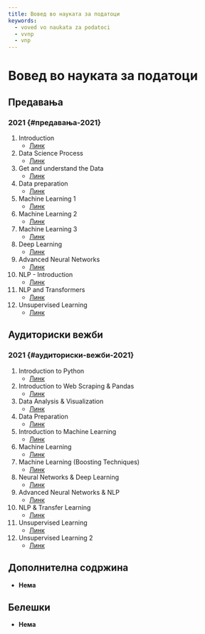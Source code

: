 ```yaml
---
title: Вовед во науката за податоци
keywords:
  - voved vo naukata za podatoci
  - vvnp
  - vnp
---
```


# Вовед во науката за податоци

## Предавања

### 2021 {#предавања-2021}

1. Introduction
   - [Линк](https://bbb-lb.finki.ukim.mk/playback/presentation/2.3/fa41b4dcd0f5f417feb707dfbf740d5a9d512791-1633428035243?meetingId=fa41b4dcd0f5f417feb707dfbf740d5a9d512791-1633428035243)
2. Data Science Process
   - [Линк](https://bbb-lb.finki.ukim.mk/playback/presentation/2.3/8cf49d9dcc7ee45fbfa272c89706889ab714d9d2-1634036073637?meetingId=8cf49d9dcc7ee45fbfa272c89706889ab714d9d2-1634036073637)
3. Get and understand the Data
   - [Линк](https://bbb-lb.finki.ukim.mk/playback/presentation/2.3/11d69a61aa39b9b2cff5bde3516cc48b1ac74b44-1634641202925?meetingId=11d69a61aa39b9b2cff5bde3516cc48b1ac74b44-1634641202925)
4. Data preparation
   - [Линк](https://bbb-lb.finki.ukim.mk/playback/presentation/2.3/97535e9b34b654bc08d29e28aa7fe1da1fc7cb56-1635245902773?meetingId=97535e9b34b654bc08d29e28aa7fe1da1fc7cb56-1635245902773)
5. Machine Learning 1
   - [Линк](https://bbb-lb.finki.ukim.mk/playback/presentation/2.3/5e5fab4f7171a6a34620153f4395be999a4542ef-1635854288142?meetingId=5e5fab4f7171a6a34620153f4395be999a4542ef-1635854288142)
6. Machine Learning 2
   - [Линк](https://bbb-lb.finki.ukim.mk/playback/presentation/2.3/028bf8362208eae80f7556b2677e46ba23c6a30a-1636459307664?meetingId=028bf8362208eae80f7556b2677e46ba23c6a30a-1636459307664)
7. Machine Learning 3
   - [Линк](https://bbb-lb.finki.ukim.mk/playback/presentation/2.3/c48a89b2e010e506803bbdbb08022cffe40ffbb4-1637064095562?meetingId=c48a89b2e010e506803bbdbb08022cffe40ffbb4-1637064095562)
8. Deep Learning
   - [Линк](https://bbb-lb.finki.ukim.mk/playback/presentation/2.3/2a5e17c80fa113ff98b2af219c96d3db9e2c577f-1638273682941?meetingId=2a5e17c80fa113ff98b2af219c96d3db9e2c577f-1638273682941)
9. Advanced Neural Networks
   - [Линк](https://bbb-lb.finki.ukim.mk/playback/presentation/2.3/6c1e0615c83c1a8823f1f21bf2073ee7e646ca83-1639043477328)
10. NLP - Introduction
    - [Линк](https://bbb-lb.finki.ukim.mk/playback/presentation/2.3/347bb1337978b403642b5fdec51554543b140089-1639483618747)
11. NLP and Transformers
    - [Линк](https://bbb-lb.finki.ukim.mk/playback/presentation/2.3/4da5234722f9655d0b8d78afd520ebbb28681815-1640088379938)
12. Unsupervised Learning
    - [Линк](https://bbb-lb.finki.ukim.mk/playback/presentation/2.3/06b7dc5e7e9e13af7ecc76533fbb256a7ebb9a79-1640692852748)

## Аудиториски вежби

### 2021 {#аудиториски-вежби-2021}

1. Introduction to Python
   - [Линк](https://bbb-lb.finki.ukim.mk/playback/presentation/2.3/de49a1da4e5aeb2aa46d902907eff4fb8e19bf48-1634043230303?meetingId=de49a1da4e5aeb2aa46d902907eff4fb8e19bf48-1634043230303)
2. Introduction to Web Scraping & Pandas
   - [Линк](https://bbb-lb.finki.ukim.mk/playback/presentation/2.3/ce974c043935f1b5c6aca6a9b805ac21074a4d69-1634648279531?meetingId=ce974c043935f1b5c6aca6a9b805ac21074a4d69-1634648279531)
3. Data Analysis & Visualization
   - [Линк](https://bbb-lb.finki.ukim.mk/playback/presentation/2.3/4157069a37ab211e0bad42309dcce0d3224d4eed-1635252764376?meetingId=4157069a37ab211e0bad42309dcce0d3224d4eed-1635252764376)
4. Data Preparation
   - [Линк](https://bbb-lb.finki.ukim.mk/playback/presentation/2.3/4ccd2d78f513308465a3d665c1aaece29497fc2b-1635861397079?meetingId=4ccd2d78f513308465a3d665c1aaece29497fc2b-1635861397079)
5. Introduction to Machine Learning
   - [Линк](https://bbb-lb.finki.ukim.mk/playback/presentation/2.3/33e05a9ce381c206af7d22a22a7eb85900fa9d0b-1636466371786?meetingId=33e05a9ce381c206af7d22a22a7eb85900fa9d0b-1636466371786)
6. Machine Learning
   - [Линк](https://bbb-lb.finki.ukim.mk/playback/presentation/2.3/04f30a69dc1cf54fb5475c9e747e403e9b796ccc-1637071161929?meetingId=04f30a69dc1cf54fb5475c9e747e403e9b796ccc-1637071161929)
7. Machine Learning (Boosting Techniques)
   - [Линк](https://bbb-lb.finki.ukim.mk/playback/presentation/2.3/f80bc331ba286cbebf5efd437493cd962a5d0cbf-1638280651136?meetingId=f80bc331ba286cbebf5efd437493cd962a5d0cbf-1638280651136)
8. Neural Networks & Deep Learning
   - [Линк](https://bbb-lb.finki.ukim.mk/playback/presentation/2.3/924597fce8d770e4286021a82261ad44d506cc39-1638885659802?meetingId=924597fce8d770e4286021a82261ad44d506cc39-1638885659802)
9. Advanced Neural Networks & NLP
   - [Линк](https://bbb-lb.finki.ukim.mk/playback/presentation/2.3/316288074404b53c7ae8c73c083ed488b866f069-1639490189900)
10. NLP & Transfer Learning
    - [Линк](https://bbb-lb.finki.ukim.mk/playback/presentation/2.3/bfda34367e578372943d4337fec1b7a342d4891f-1640095240880)
11. Unsupervised Learning
    - [Линк](https://bbb-lb.finki.ukim.mk/playback/presentation/2.3/86b937897f78ed701ca95b1c8a9a9dcc39aeb145-1640699925566)
12. Unsupervised Learning 2
    - [Линк](https://bbb-lb.finki.ukim.mk/playback/presentation/2.3/e88bfb8268cb86afa618d4112d2460f4786185fd-1641909659797)

## Дополнителна содржина

- **Нема**

## Белешки

- **Нема**
